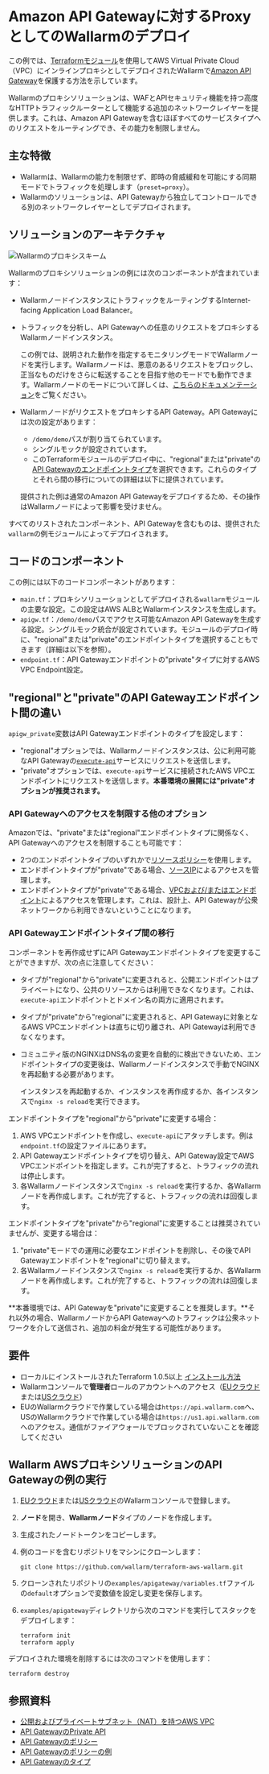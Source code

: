 # Amazon API Gatewayに対するProxyとしてのWallarmのデプロイ

この例では、[Terraformモジュール](https://registry.terraform.io/modules/wallarm/wallarm/aws/)を使用してAWS Virtual Private Cloud（VPC）にインラインプロキシとしてデプロイされたWallarmで[Amazon API Gateway](https://aws.amazon.com/api-gateway/)を保護する方法を示しています。

Wallarmのプロキシソリューションは、WAFとAPIセキュリティ機能を持つ高度なHTTPトラフィックルーターとして機能する追加のネットワークレイヤーを提供します。これは、Amazon API Gatewayを含むほぼすべてのサービスタイプへのリクエストをルーティングでき、その能力を制限しません。

## 主な特徴

* Wallarmは、Wallarmの能力を制限せず、即時の脅威緩和を可能にする同期モードでトラフィックを処理します（`preset=proxy`）。
* Wallarmのソリューションは、API Gatewayから独立してコントロールできる別のネットワークレイヤーとしてデプロイされます。

## ソリューションのアーキテクチャ

![Wallarmのプロキシスキーム](https://github.com/wallarm/terraform-aws-wallarm/blob/main/images/wallarm-as-proxy-for-aws-api-gateway.png?raw=true)

Wallarmのプロキシソリューションの例には次のコンポーネントが含まれています：

* WallarmノードインスタンスにトラフィックをルーティングするInternet-facing Application Load Balancer。
* トラフィックを分析し、API Gatewayへの任意のリクエストをプロキシするWallarmノードインスタンス。

    この例では、説明された動作を指定するモニタリングモードでWallarmノードを実行します。Wallarmノードは、悪意のあるリクエストをブロックし、正当なものだけをさらに転送することを目指す他のモードでも動作できます。Wallarmノードのモードについて詳しくは、[こちらのドキュメンテーション](https://docs.wallarm.com/admin-en/configure-wallarm-mode/)をご覧ください。
* WallarmノードがリクエストをプロキシするAPI Gateway。API Gatewayには次の設定があります：

    * `/demo/demo`パスが割り当てられています。
    * シングルモックが設定されています。
    * このTerraformモジュールのデプロイ中に、"regional"または"private"の[API Gatewayのエンドポイントタイプ](https://docs.aws.amazon.com/apigateway/latest/developerguide/api-gateway-api-endpoint-types.html)を選択できます。これらのタイプとそれら間の移行についての詳細は以下に提供されています。

    提供された例は通常のAmazon API Gatewayをデプロイするため、その操作はWallarmノードによって影響を受けません。

すべてのリストされたコンポーネント、API Gatewayを含むものは、提供された`wallarm`の例モジュールによってデプロイされます。

## コードのコンポーネント

この例には以下のコードコンポーネントがあります：

* `main.tf`：プロキシソリューションとしてデプロイされる`wallarm`モジュールの主要な設定。この設定はAWS ALBとWallarmインスタンスを生成します。
* `apigw.tf`：`/demo/demo`パスでアクセス可能なAmazon API Gatewayを生成する設定。シングルモック統合が設定されています。モジュールのデプロイ時に、"regional"または"private"のエンドポイントタイプを選択することもできます（詳細は以下を参照）。
* `endpoint.tf`：API Gatewayエンドポイントの"private"タイプに対するAWS VPC Endpoint設定。

## "regional"と"private"のAPI Gatewayエンドポイント間の違い

`apigw_private`変数はAPI Gatewayエンドポイントのタイプを設定します：

* "regional"オプションでは、Wallarmノードインスタンスは、公に利用可能なAPI Gatewayの[`execute-api`](https://docs.aws.amazon.com/apigateway/latest/developerguide/how-to-call-api.html)サービスにリクエストを送信します。
* "private"オプションでは、`execute-api`サービスに接続されたAWS VPCエンドポイントにリクエストを送信します。**本番環境の展開には"private"オプションが推奨されます。**

### API Gatewayへのアクセスを制限する他のオプション

Amazonでは、"private"または"regional"エンドポイントタイプに関係なく、API Gatewayへのアクセスを制限することも可能です：

* 2つのエンドポイントタイプのいずれかで[リソースポリシー](https://docs.aws.amazon.com/apigateway/latest/developerguide/apigateway-resource-policies.html)を使用します。
* エンドポイントタイプが"private"である場合、[ソースIP](https://docs.aws.amazon.com/apigateway/latest/developerguide/apigateway-resource-policies-examples.html)によるアクセスを管理します。
* エンドポイントタイプが"private"である場合、[VPCおよび/またはエンドポイント](https://docs.aws.amazon.com/apigateway/latest/developerguide/apigateway-resource-policies-examples.html)によるアクセスを管理します。これは、設計上、API Gatewayが公衆ネットワークから利用できないということになります。

### API Gatewayエンドポイントタイプ間の移行

コンポーネントを再作成せずにAPI Gatewayエンドポイントタイプを変更することができますが、次の点に注意してください：

* タイプが"regional"から"private"に変更されると、公開エンドポイントはプライベートになり、公共のリソースからは利用できなくなります。これは、`execute-api`エンドポイントとドメイン名の両方に適用されます。
* タイプが"private"から"regional"に変更されると、API Gatewayに対象となるAWS VPCエンドポイントは直ちに切り離され、API Gatewayは利用できなくなります。
* コミュニティ版のNGINXはDNS名の変更を自動的に検出できないため、エンドポイントタイプの変更後は、Wallarmノードインスタンスで手動でNGINXを再起動する必要があります。

    インスタンスを再起動するか、インスタンスを再作成するか、各インスタンスで`nginx -s reload`を実行できます。

エンドポイントタイプを"regional"から"private"に変更する場合：

1. AWS VPCエンドポイントを作成し、`execute-api`にアタッチします。例は`endpoint.tf`の設定ファイルにあります。
1. API Gatewayエンドポイントタイプを切り替え、API Gateway設定でAWS VPCエンドポイントを指定します。これが完了すると、トラフィックの流れは停止します。
1. 各Wallarmノードインスタンスで`nginx -s reload`を実行するか、各Wallarmノードを再作成します。これが完了すると、トラフィックの流れは回復します。

エンドポイントタイプを"private"から"regional"に変更することは推奨されていませんが、変更する場合は：

1. "private"モードでの運用に必要なエンドポイントを削除し、その後でAPI Gatewayエンドポイントを"regional"に切り替えます。
1. 各Wallarmノードインスタンスで`nginx -s reload`を実行するか、各Wallarmノードを再作成します。これが完了すると、トラフィックの流れは回復します。

**本番環境では、API Gatewayを"private"に変更することを推奨します。**それ以外の場合、WallarmノードからAPI Gatewayへのトラフィックは公衆ネットワークを介して送信され、追加の料金が発生する可能性があります。

## 要件

* ローカルにインストールされたTerraform 1.0.5以上 [インストール方法](https://learn.hashicorp.com/tutorials/terraform/install-cli)
* Wallarmコンソールで**管理者**ロールのアカウントへのアクセス（[EUクラウド](https://my.wallarm.com/)または[USクラウド](https://us1.my.wallarm.com/)）
* EUのWallarmクラウドで作業している場合は`https://api.wallarm.com`へ、USのWallarmクラウドで作業している場合は`https://us1.api.wallarm.com`へのアクセス。通信がファイアウォールでブロックされていないことを確認してください

## Wallarm AWSプロキシソリューションのAPI Gatewayの例の実行

1. [EUクラウド](https://my.wallarm.com/nodes)または[USクラウド](https://us1.my.wallarm.com/nodes)のWallarmコンソールで登録します。
1. **ノード**を開き、**Wallarmノード**タイプのノードを作成します。
1. 生成されたノードトークンをコピーします。
1. 例のコードを含むリポジトリをマシンにクローンします：

    ```
    git clone https://github.com/wallarm/terraform-aws-wallarm.git
    ```
1. クローンされたリポジトリの`examples/apigateway/variables.tf`ファイルの`default`オプションで変数値を設定し変更を保存します。
1. `examples/apigateway`ディレクトリから次のコマンドを実行してスタックをデプロイします：

    ```
    terraform init
    terraform apply
    ```

デプロイされた環境を削除するには次のコマンドを使用します：

```
terraform destroy
```

## 参照資料

* [公開およびプライベートサブネット（NAT）を持つAWS VPC](https://docs.aws.amazon.com/vpc/latest/userguide/VPC_Scenario2.html)
* [API GatewayのPrivate API](https://docs.aws.amazon.com/apigateway/latest/developerguide/apigateway-private-apis.html)
* [API Gatewayのポリシー](https://docs.aws.amazon.com/apigateway/latest/developerguide/apigateway-resource-policies.html)
* [API Gatewayのポリシーの例](https://docs.aws.amazon.com/apigateway/latest/developerguide/apigateway-resource-policies-examples.html)
* [API Gatewayのタイプ](https://docs.aws.amazon.com/apigateway/latest/developerguide/api-gateway-api-endpoint-types.html)